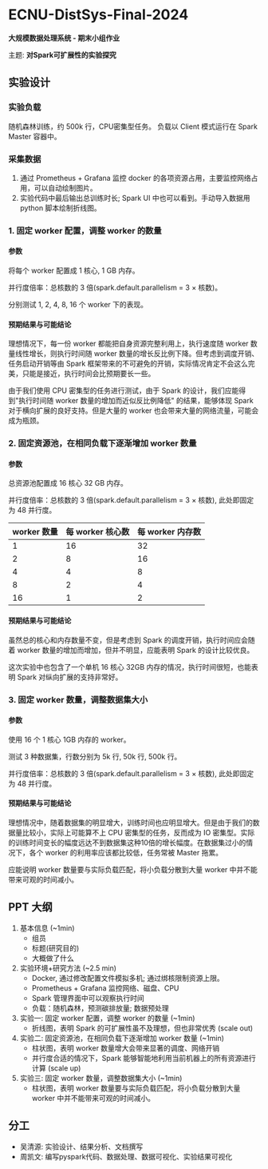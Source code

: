 # ECNU-DistSys-Final-2024
**大规模数据处理系统 - 期末小组作业**

主题: **对Spark可扩展性的实验探究**

## 实验设计
### 实验负载
随机森林训练，约 500k 行，CPU密集型任务。
负载以 Client 模式运行在 Spark Master 容器中。

### 采集数据
1. 通过 Prometheus + Grafana 监控 docker 的各项资源占用，主要监控网络占用，可以自动绘制图片。
2. 实验代码中最后输出总训练时长; Spark UI 中也可以看到。手动导入数据用 python 脚本绘制折线图。

### 1. 固定 worker 配置，调整 worker 的数量

#### 参数
将每个 worker 配置成 1 核心, 1 GB 内存。

并行度倍率：总核数的 3 倍(spark.default.parallelism = 3 × 核数)。 

分别测试 1, 2, 4, 8, 16 个 worker 下的表现。

#### 预期结果与可能结论
理想情况下，每一份 worker 都能把自身资源完整利用上，执行速度随 worker 数量线性增长，则执行时间随 worker 数量的增长反比例下降。但考虑到调度开销、任务启动开销等由 Spark 框架带来的不可避免的开销，实际情况肯定不会这么完美，只能是接近，执行时间会比预期要长一些。

由于我们使用 CPU 密集型的任务进行测试，由于 Spark 的设计，我们应能得到"执行时间随 worker 数量的增加而近似反比例降低" 的结果，能够体现 Spark 对于横向扩展的良好支持。但是大量的 worker 也会带来大量的网络流量，可能会成为瓶颈。

### 2. 固定资源池，在相同负载下逐渐增加 worker 数量

#### 参数
总资源池配置成 16 核心 32 GB 内存。

并行度倍率：总核数的 3 倍(spark.default.parallelism = 3 × 核数), 此处即固定为 48 并行度。 

| worker 数量 | 每 worker 核心数 | 每 worker 内存数 |
|:-|-|-|
| 1  | 16 | 32 |
| 2  | 8  | 16 |
| 4  | 4  | 8  |
| 8  | 2  | 4  |
| 16 | 1  | 2  |

#### 预期结果与可能结论
虽然总的核心和内存数量不变，但是考虑到 Spark 的调度开销，执行时间应会随着 worker 数量的增加而增加，但并不明显，应能表明 Spark 的设计比较优良。

这次实验中也包含了一个单机 16 核心 32GB 内存的情况，执行时间很短，也能表明 Spark 对纵向扩展的支持非常好。

### 3. 固定 worker 数量，调整数据集大小

#### 参数
使用 16 个 1 核心 1GB 内存的 worker。

测试 3 种数据集，行数分别为 5k 行, 50k 行, 500k 行。

并行度倍率：总核数的 3 倍(spark.default.parallelism = 3 × 核数), 此处即固定为 48 并行度。 

#### 预期结果与可能结论

理想情况中，随着数据集的明显增大，训练时间也应明显增大。但是由于我们的数据量比较小，实际上可能算不上 CPU 密集型的任务，反而成为 IO 密集型。实际的训练时间变长的幅度远达不到数据集这种10倍的增长幅度。在数据集过小的情况下，各个 worker 的利用率应该都比较低，任务常被 Master 拖累。

应能说明 worker 数量要与实际负载匹配，将小负载分散到大量 worker 中并不能带来可观的时间减小。


## PPT 大纲
1. 基本信息 (~1min)
    + 组员
    + 标题(研究目的)
    + 大概做了什么
2. 实验环境+研究方法 (~2.5 min)
    + Docker, 通过修改配置文件模拟多机; 通过绑核限制资源上限。
    + Prometheus + Grafana 监控网络、磁盘、CPU
    + Spark 管理界面中可以观察执行时间
    + 负载：随机森林，预测碳排放量; 数据预处理
3. 实验一: 固定 worker 配置，调整 worker 的数量 (~1min)
    + 折线图，表明 Spark 的可扩展性虽不及理想，但也非常优秀 (scale out)
4. 实验二: 固定资源池，在相同负载下逐渐增加 worker 数量 (~1min)
    + 柱状图，表明 worker 数量增大会带来显著的调度、网络开销
    + 并行度合适的情况下，Spark 能够智能地利用当前机器上的所有资源进行计算 (scale up)
5. 实验三: 固定 worker 数量，调整数据集大小 (~1min)
    + 柱状图，表明 worker 数量要与实际负载匹配，将小负载分散到大量 worker 中并不能带来可观的时间减小。

## 分工 
+ 吴清源: 实验设计、结果分析、文档撰写
+ 周凯文: 编写pyspark代码、数据处理、数据可视化、实验结果可视化